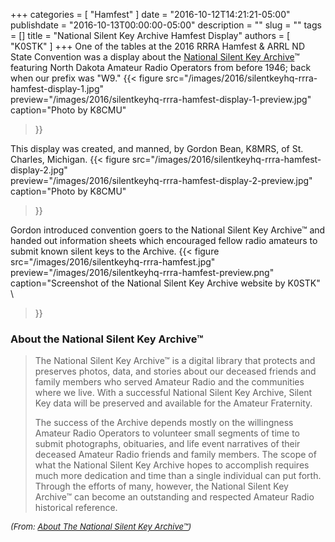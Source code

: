 +++
categories = [ "Hamfest" ]
date = "2016-10-12T14:21:21-05:00"
publishdate = "2016-10-13T00:00:00-05:00"
description = ""
slug = ""
tags = []
title = "National Silent Key Archive Hamfest Display"
authors = [ "K0STK" ]
+++
One of the tables at the 2016 RRRA Hamfest & ARRL ND State Convention
was a display about the
[National Silent Key Archive](http://www.silentkeyhq.com/)&trade;
featuring North Dakota Amateur Radio Operators from before 1946; back
when our prefix was "W9."
{{< figure src="/images/2016/silentkeyhq-rrra-hamfest-display-1.jpg" \
	preview="/images/2016/silentkeyhq-rrra-hamfest-display-1-preview.jpg" \
	caption="Photo by K8CMU"
>}}
<!--more-->
This display was created, and manned, by Gordon Bean, K8MRS, of St.
Charles, Michigan.
{{< figure src="/images/2016/silentkeyhq-rrra-hamfest-display-2.jpg" \
	preview="/images/2016/silentkeyhq-rrra-hamfest-display-2-preview.jpg" \
	caption="Photo by K8CMU"
>}}

Gordon introduced convention goers to the National Silent Key
Archive&trade; and handed out information sheets which encouraged fellow
radio amateurs to submit known silent keys to the Archive.
{{< figure src="/images/2016/silentkeyhq-rrra-hamfest.jpg" \
	preview="/images/2016/silentkeyhq-rrra-hamfest-preview.png" \
	caption="Screenshot of the National Silent Key Archive website by K0STK" \
>}}

### About the National Silent Key Archive&trade;

>The National Silent Key Archive&trade; is a digital library that protects
>and preserves photos, data, and stories about our deceased friends and
>family members who served Amateur Radio and the communities where we
>live. With a successful National Silent Key Archive, Silent Key data
>will be preserved and available for the Amateur Fraternity.
>
>The success of the Archive depends mostly on the willingness Amateur
>Radio Operators to volunteer small segments of time to submit
>photographs, obituaries, and life event narratives of their deceased
>Amateur Radio friends and family members. The scope of what the National
>Silent Key Archive hopes to accomplish requires much more dedication
>and time than a single individual can put forth. Through the efforts
>of many, however, the National Silent Key Archive&trade; can become an
>outstanding and respected Amateur Radio historical reference.

<span style="font-size:small;">*(From: [About The National Silent Key Archive&trade;](http://www.silentkeyhq.com/main.php4?p=aboutthearchive.php4))*</span>

